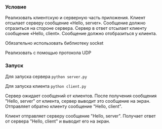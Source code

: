 ### Условие
Реализовать клиентскую и серверную часть приложения. Клиент отсылает серверу
сообщение «Hello, server». Сообщение должно отразиться на стороне сервера.
Сервер в ответ отсылает клиенту сообщение «Hello, client». Сообщение должно
отобразиться у клиента.

Обязательно использовать библиотеку socket

Реализовать с помощью протокола UDP

### Запуск 
Для запуска сервера  ``` python server.py ```

Для запуска клиента  ``` python client.py ```

Сервер ожидает сообщений от клиентов. После получения сообщения "Hello, server" от клиента, сервер выводит это сообщение на экран. 
Отправляет обратно клиенту сообщение "Hello, client".

Клиент отправляет серверу сообщение "Hello, server". Получает ответ от сервера "Hello, client" и выводит его на экран.